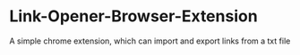 # Link-Opener-Browser-Extension
A simple chrome extension, which can import and export links from a txt file
